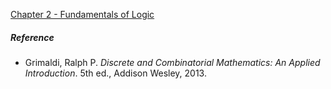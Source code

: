 
[Chapter 2 - Fundamentals of Logic](Fundamentals%20of%20Logic)

##### Reference
- Grimaldi, Ralph P. _Discrete and Combinatorial Mathematics: An Applied Introduction_. 5th ed., Addison Wesley, 2013.